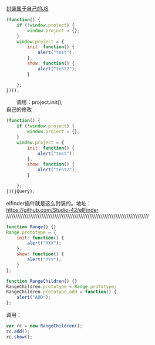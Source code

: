 [封装属于自己的JS](http://zm603380946.iteye.com/blog/1834010)

```javascript
(function() {
	if (!window.project) {
		window.project = {};
	}
	window.project = {
		init: function() {
			alert("test");
		},
		show: function() {
			alert("test2");
		}

	};　　
})();
```

　　调用：project.init();  
自己的修改  

```javascript
(function() {
	if (!window.project) {
		window.project = {};
	}
	window.project = {
		init: function() {
			alert("test");
		},
		show: function() {
			alert("test2");
		}

	};　　
})(jQuery);
```

elfinder插件就是这么封装的。地址：  
<https://github.com/Studio-42/elFinder>
/////////////////////////////////////////////////////////////////////////////

```javascript
function Range() {}
Range.prototype = {
	init: function() {
		alert("XXX");
	},
	show: function() {
		alert("YYY");
	}
};

function RangeChildren() {}
RangeChildren.prototype = Range.prototype;
RangeChildren.prototype.add = function() {
	alert("ADD");
};
```

调用：  

```javascript
var rc = new RangeChildren();
rc.add();
rc.show();
```
